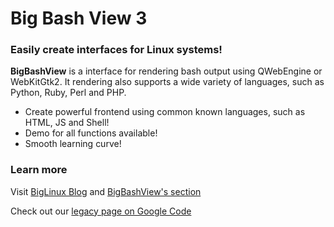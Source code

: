 # Big Bash View 3

### Easily create interfaces for Linux systems!

**BigBashView** is a interface for rendering bash output using QWebEngine or WebKitGtk2.
 It rendering also supports a wide variety of languages, such as Python, Ruby, Perl and PHP.

* Create powerful frontend using common known languages, such as HTML, JS and Shell!
* Demo for all functions available!
* Smooth learning curve!

### Learn more

Visit [BigLinux Blog](https://biglinux.blogspot.com/2009/07/bigbashview-em-busca-da-revolucao.html) and [BigBashView's section](https://github.com/biglinux/bigbashview/blob/master/bigbashview/usr/share/bigbashview/README.md)

Check out our [legacy page on Google Code](https://code.google.com/archive/p/bigbashview/wikis/Documentation.wiki)
